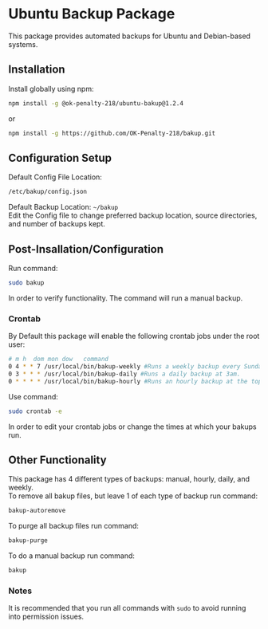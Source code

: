 # Ubuntu Backup Package
This package provides automated backups for Ubuntu and Debian-based systems.


## Installation
Install globally using npm:<br>
```bash 
npm install -g @ok-penalty-218/ubuntu-bakup@1.2.4
```
or<br>
```bash
npm install -g https://github.com/OK-Penalty-218/bakup.git
```

## Configuration Setup
Default Config File Location: 
```bash
/etc/bakup/config.json
```
Default Backup Location: ```~/bakup```<br>
Edit the Config file to change preferred backup location, source directories, and number of backups kept.

## Post-Insallation/Configuration
Run command:
```bash
sudo bakup
```
In order to verify functionality. The command will run a manual backup.

### Crontab
By Default this package will enable the following crontab jobs under the root user:
```bash
# m h  dom mon dow   command
0 4 * * 7 /usr/local/bin/bakup-weekly #Runs a weekly backup every Sunday at 4am.
0 3 * * * /usr/local/bin/bakup-daily #Runs a daily backup at 3am.
0 * * * * /usr/local/bin/bakup-hourly #Runs an hourly backup at the top of every hour. 
```
Use command: 
```bash
sudo crontab -e
```
In order to edit your crontab jobs or change the times at which your bakups run.

## Other Functionality
This package has 4 different types of backups: manual, hourly, daily, and weekly.<br>
To remove all bakup files, but leave 1 of each type of backup run command: 
```bash
bakup-autoremove
```
To purge all backup files run command: 
```bash
bakup-purge
```
To do a manual backup run command: 
```bash
bakup
```

### Notes
It is recommended that you run all commands with ```sudo``` to avoid running into permission issues.

